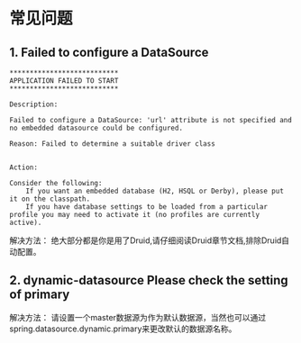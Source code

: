 # 常见问题

## 1. Failed to configure a DataSource

```
***************************
APPLICATION FAILED TO START
***************************

Description:

Failed to configure a DataSource: 'url' attribute is not specified and no embedded datasource could be configured.

Reason: Failed to determine a suitable driver class


Action:

Consider the following:
	If you want an embedded database (H2, HSQL or Derby), please put it on the classpath.
	If you have database settings to be loaded from a particular profile you may need to activate it (no profiles are currently active).
```

解决方法： 绝大部分都是你是用了Druid,请仔细阅读Druid章节文档,排除Druid自动配置。

## 2. dynamic-datasource Please check the setting of primary

解决方法： 请设置一个master数据源为作为默认数据源，当然也可以通过spring.datasource.dynamic.primary来更改默认的数据源名称。